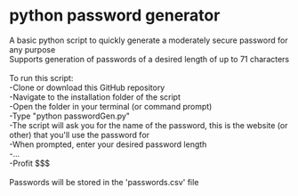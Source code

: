 # python password generator
 A basic python script to quickly generate a moderately secure password for any purpose
</br>
Supports generation of passwords of a desired length of up to 71 characters</br>
</br>
To run this script:</br>
	-Clone or download this GitHub repository</br>
	-Navigate to the installation folder of the script</br>
	-Open the folder in your terminal (or command prompt)</br>
	-Type "python passwordGen.py"</br>
	-The script will ask you for the name of the password, this is the website (or other) that you'll use the password for</br>
	-When prompted, enter your desired password length</br>
	-...</br>
	-Profit $$$</br>
</br>
Passwords will be stored in the 'passwords.csv' file
